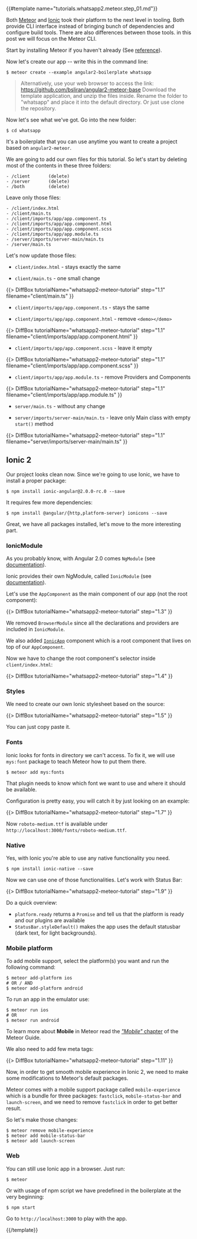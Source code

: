 {{#template name="tutorials.whatsapp2.meteor.step_01.md"}}

Both [Meteor](meteor.com) and [Ionic](ionicframework.com) took their platform to the next level in tooling.
Both provide CLI interface instead of bringing bunch of dependencies and configure build tools.
There are also differences between those tools. in this post we will focus on the Meteor CLI.

Start by installing Meteor if you haven't already (See [reference](https://www.meteor.com/install)).

Now let's create our app -- write this in the command line:

    $ meteor create --example angular2-boilerplate whatsapp

> Alternatively, use your web browser to access the link:
> https://github.com/bsliran/angular2-meteor-base
> Download the template application, and unzip the files inside. Rename the folder to "whatsapp" and place it into the default directory.
> Or just use clone the repository.

Now let's see what we've got. Go into the new folder:

    $ cd whatsapp

It's a boilerplate that you can use anytime you want to create a project based on `angular2-meteor`.

We are going to add our own files for this tutorial. So let's start by deleting most of the contents in these three folders:

    - /client       (delete)
    - /server       (delete)
    - /both         (delete)

Leave only those files:

    - /client/index.html
    - /client/main.ts
    - /client/imports/app/app.component.ts
    - /client/imports/app/app.component.html
    - /client/imports/app/app.component.scss
    - /client/imports/app/app.module.ts
    - /server/imports/server-main/main.ts
    - /server/main.ts

Let's now update those files:

- `client/index.html` - stays exactly the same

- `client/main.ts` - one small change

{{> DiffBox tutorialName="whatsapp2-meteor-tutorial" step="1.1"
    filename="client/main.ts" }}

- `client/imports/app/app.component.ts` - stays the same

- `client/imports/app/app.component.html` - remove `<demo></demo>`

{{> DiffBox tutorialName="whatsapp2-meteor-tutorial" step="1.1"
    filename="client/imports/app/app.component.html" }}

- `client/imports/app/app.component.scss` - leave it empty

{{> DiffBox tutorialName="whatsapp2-meteor-tutorial" step="1.1"
    filename="client/imports/app/app.component.scss" }}

- `client/imports/app/app.module.ts` - remove Providers and Components

{{> DiffBox tutorialName="whatsapp2-meteor-tutorial" step="1.1"
    filename="client/imports/app/app.module.ts" }}

- `server/main.ts` - without any change

- `server/imports/server-main/main.ts` - leave only Main class with empty `start()` method

{{> DiffBox tutorialName="whatsapp2-meteor-tutorial" step="1.1"
    filename="server/imports/server-main/main.ts" }}

## Ionic 2

Our project looks clean now. Since we're going to use Ionic, we have to install a proper package:

    $ npm install ionic-angular@2.0.0-rc.0 --save

It requires few more dependencies:

    $ npm install @angular/{http,platform-server} ionicons --save

Great, we have all packages installed, let's move to the more interesting part.

### IonicModule

As you probably know, with Angular 2.0 comes `NgModule` (see [documentation](https://angular.io/docs/ts/latest/guide/ngmodule.html)).

Ionic provides their own NgModule, called `IonicModule` (see [documentation](http://ionicframework.com/docs/v2/api/IonicModule/)).

Let's use the `AppComponent` as the main component of our app (not the root component):

{{> DiffBox tutorialName="whatsapp2-meteor-tutorial" step="1.3" }}

We removed `BrowserModule` since all the declarations and providers are included in `IonicModule`.

We also added [`IonicApp`](http://ionicframework.com/docs/v2/api/components/app/IonicApp/) component which is a root component that lives on top of our `AppComponent`.

Now we have to change the root component's selector inside `client/index.html`:

{{> DiffBox tutorialName="whatsapp2-meteor-tutorial" step="1.4" }}

### Styles

We need to create our own Ionic stylesheet based on the source:

{{> DiffBox tutorialName="whatsapp2-meteor-tutorial" step="1.5" }}

You can just copy paste it.

### Fonts

Ionic looks for fonts in directory we can't access. To fix it, we will use `mys:font` package to teach Meteor how to put them there.

    $ meteor add mys:fonts

That plugin needs to know which font we want to use and where it should be available.

Configuration is pretty easy, you will catch it by just looking on an example:

{{> DiffBox tutorialName="whatsapp2-meteor-tutorial" step="1.7" }}

Now `roboto-medium.ttf` is available under `http://localhost:3000/fonts/roboto-medium.ttf`.

### Native

Yes, with Ionic you're able to use any native functionality you need.

    $ npm install ionic-native --save

Now we can use one of those functionalities. Let's work with Status Bar:

{{> DiffBox tutorialName="whatsapp2-meteor-tutorial" step="1.9" }}

Do a quick overview:

* `platform.ready` returns a `Promise` and tell us that the platform is ready and our plugins are available
* `StatusBar.styleDefault()` makes the app uses the default statusbar (dark text, for light backgrounds).

### Mobile platform

To add mobile support, select the platform(s) you want and run the following command:

    $ meteor add-platform ios
    # OR / AND
    $ meteor add-platform android

To run an app in the emulator use:

    $ meteor run ios
    # OR
    $ meteor run android


To learn more about **Mobile** in Meteor read the [*"Mobile"* chapter](https://guide.meteor.com/mobile.html) of the Meteor Guide.

We also need to add few meta tags:

{{> DiffBox tutorialName="whatsapp2-meteor-tutorial" step="1.11" }}

Now, in order to get smooth mobile experience in Ionic 2, we need to make some modifications to Meteor's default packages. 

Meteor comes with a mobile support package called `mobile-experience` which is a bundle for three packages: `fastclick`, `mobile-status-bar` and `launch-screen`, and we need to remove `fastclick` in order to get better result.

So let's make those changes:

    $ meteor remove mobile-experience
    $ meteor add mobile-status-bar
    $ meteor add launch-screen

### Web

You can still use Ionic app in a browser. Just run:

    $ meteor

Or with usage of npm script we have predefined in the boilerplate at the very beginning:

    $ npm start

Go to `http://localhost:3000` to play with the app.

{{/template}}